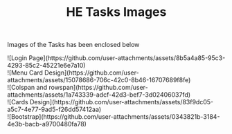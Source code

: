<h1 align="center">HE Tasks Images</h1> <br/>
<p>Images of the Tasks has been enclosed below</p>
![Login Page](https://github.com/user-attachments/assets/8b5a4a85-95c3-4293-85c2-45221e6e7a10) <br/>
![Menu Card Design](https://github.com/user-attachments/assets/15078686-706c-42c0-8b46-16707689f8fe) <br/>
![Colspan and rowspan](https://github.com/user-attachments/assets/1a743339-adcf-42d3-bef7-3d02406037fd) <br/>
![Cards Design](https://github.com/user-attachments/assets/83f9dc05-a5c7-4e77-9ad5-f26dd57412aa) <br/>
![Bootstrap](https://github.com/user-attachments/assets/0343821b-3184-4e3b-bacb-a9700480fa78) <br/>

